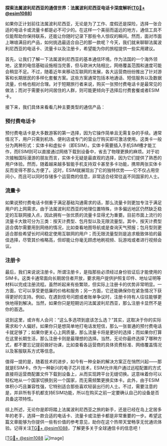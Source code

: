 **探索法属波利尼西亚的通信世界：法属波利尼西亚电话卡深度解析[[TG💪+ @esim1088](https://t.me/s/esim1088)]**

如果你正计划前往法属波利尼西亚，无论是为了工作、度假还是探险，选择一张合适的电话卡或流量卡都是必不可少的。在这样一个美丽而遥远的地方，通信工具不仅能帮助你保持联系，还能让你随时记录下那些令人惊叹的瞬间。然而，面对市面上琳琅满目的产品，如何挑选最适合自己的那一款呢？今天，我们就来聊聊法属波利尼西亚的电话卡、流量卡以及注册卡，希望能为你的旅程提供一些实用建议。

首先，让我们了解一下法属波利尼西亚的基本通信环境。作为法国的一个海外领地，这里的电信基础设施相当完善，但与欧洲大陆相比，网络覆盖范围和速度可能会稍显不足。不过，随着近年来移动互联网的发展，各大运营商纷纷推出了针对游客和长期居民的多样化套餐方案。这些方案通常包括本地通话、短信服务以及数据流量，价格也相对合理。对于短期旅行者来说，购买一张预付费电话卡是最常见的做法；而对于需要长时间居住的人群，则可能更倾向于选择后付费套餐或者ESIM卡。

接下来，我们具体来看看几种主要类型的通信产品：

### 预付费电话卡

预付费电话卡是大多数游客的第一选择，因为它操作简单且无需复杂的手续。通常情况下，用户只需到机场、便利店或专门的营业厅购买即可激活使用。这类卡一般分为两种形式：实体卡和虚拟卡（即ESIM）。实体卡需要插入手机SIM槽才能工作，而ESIM则可以直接通过网络下载到设备中，省去了物理更换的麻烦。对于初次接触国际漫游的朋友而言，实体卡无疑是最直观的选择，因为它们提供了熟悉的用户体验。然而，随着越来越多智能手机支持双卡甚至多卡功能，携带两张实体卡反而变得不那么方便了。这时，ESIM就展现出了它的独特优势——它不仅占用空间小，而且可以同时存储多个运营商的信息，非常适合经常往返不同国家的人士。

### 流量卡

如果说预付费电话卡侧重于满足基础沟通需求的话，那么流量卡则更加专注于满足用户的上网需求。由于法属波利尼西亚的地理位置特殊，许多偏远地区仍然缺乏稳定的互联网接入点，因此拥有一张优质的流量卡显得尤为重要。目前市面上流行的流量卡大致可分为三类：按天计费型、包月型以及无限流量型。其中，按天计费型适合偶尔需要用到网络的情况，比如查看地图导航或是查询天气预报；包月型则更适合那些希望长时间稳定使用互联网的用户；而无限流量型则是追求极致体验的最佳选择，尽管其价格略高，但却能让你毫无顾虑地刷视频、玩游戏或者进行视频会议。

### 注册卡

最后，我们来说说注册卡。所谓注册卡，是指那些必须经过身份验证后才能使用的SIM卡。这类卡通常面向长期居住者开放，要求用户提供护照复印件、地址证明等材料以完成注册流程。虽然听起来有些繁琐，但实际上注册卡的优势非常明显。一方面，它可以享受更低廉的价格和服务；另一方面，它还能确保你在紧急情况下获得更好的支持。例如，在遇到信号问题或者账单争议时，注册卡持有人往往能够更快地得到解决。当然，如果你只是短期访问法属波利尼西亚，那么注册卡显然不是你的首选。

说到这里，或许有人会问：“这么多选项到底该怎么选？”其实，这取决于你的实际需求和个人偏好。如果你只是想简单地打电话发短信，那么一张普通的预付费电话卡就足够了；如果你更关心上网质量，那么流量卡将是更好的选择；而如果你打算在这里长期生活，那么注册卡则是最理想的选择。当然，无论你最终选择了哪种方式，都不要忘记提前做好功课，比如查看各运营商的具体资费标准、网络覆盖情况以及客服联系方式等信息。

值得一提的是，随着技术的进步，如今有一种全新的解决方案正在悄然兴起——那就是ESIM卡。作为一种新兴的电子芯片技术，ESIM允许用户通过远程配置的方式直接将运营商配置文件下载到设备上，从而实现跨平台无缝切换。这意味着你可以轻松地从一个国家切换到另一个国家，而无需频繁更换实体卡。此外，由于ESIM体积小巧且兼容性强，它特别适合那些喜欢轻装出行的人士。不过，需要注意的是，并非所有手机都支持ESIM功能，所以在购买之前一定要确认自己的设备是否具备这项特性。

综上所述，无论你是即将踏上法属波利尼西亚之旅的新手，还是已经在岛上定居多年的老手，选择一款合适的电话卡、流量卡或注册卡都是非常重要的一步。希望这篇文章能够为你提供一些有价值的参考意见，助你在这个热带天堂畅享无忧通讯体验。记得关注[TG💪+ @esim1088](https://t.me/s/esim1088)，了解更多关于全球通信卡的信息吧！

[[TG💪+ @esim1088](https://t.me/s/esim1088) ![Image](https://i.postimg.cc/4NQfJmqS/Snipaste-2025-05-13-00-14-12.png)]